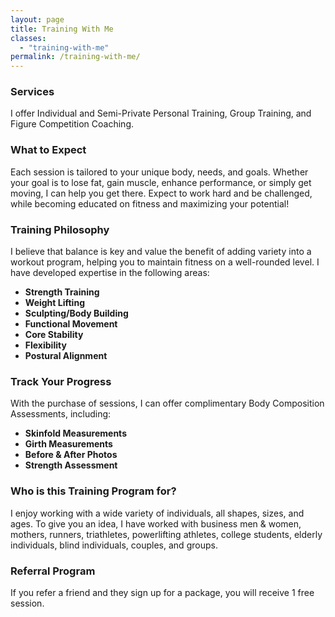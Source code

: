 ```yaml
---
layout: page
title: Training With Me
classes:
  - "training-with-me"
permalink: /training-with-me/
---
```


### Services
I offer Individual and Semi-Private Personal Training, Group Training, and Figure Competition Coaching.

### What to Expect
Each session is tailored to your unique body, needs, and goals. Whether your goal is to lose fat, gain muscle, enhance performance, or simply get moving, I can help you get there. Expect to work hard and be challenged, while becoming educated on fitness and maximizing your potential! 

### Training Philosophy
I believe that balance is key and value the benefit of adding variety into a workout program, helping you to maintain fitness on a well-rounded level. I have developed expertise in the following areas:

* **Strength Training**
* **Weight Lifting**
* **Sculpting/Body Building**
* **Functional Movement**
* **Core Stability**
* **Flexibility**
* **Postural Alignment**

### Track Your Progress
With the purchase of sessions, I can offer complimentary Body Composition Assessments, including:

* **Skinfold Measurements**
* **Girth Measurements**
* **Before & After Photos**
* **Strength Assessment**


### Who is this Training Program for?
I enjoy working with a wide variety of individuals, all shapes, sizes, and ages. To give you an idea, I have worked with business men & women, mothers, runners, triathletes, powerlifting athletes, college students, elderly individuals, blind individuals, couples, and groups. 


### Referral Program
If you refer a friend and they sign up for a package, you will receive 1 free session.
